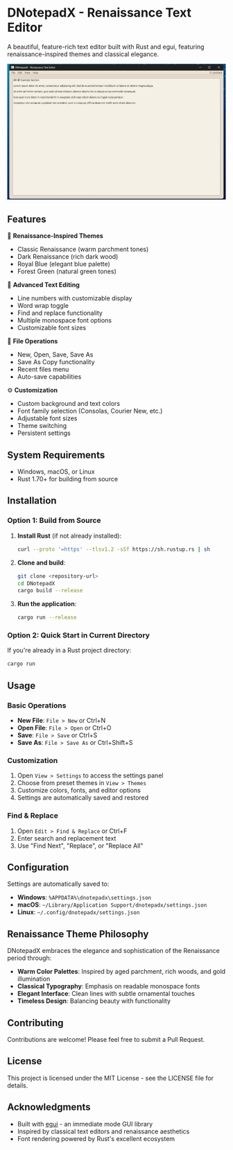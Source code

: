 # DNotepadX - Renaissance Text Editor

A beautiful, feature-rich text editor built with Rust and egui, featuring renaissance-inspired themes and classical elegance.

![Logo](dnotepadx.png) 

## Features

🎨 **Renaissance-Inspired Themes**
- Classic Renaissance (warm parchment tones)
- Dark Renaissance (rich dark wood)
- Royal Blue (elegant blue palette)
- Forest Green (natural green tones)

📝 **Advanced Text Editing**
- Line numbers with customizable display
- Word wrap toggle
- Find and replace functionality
- Multiple monospace font options
- Customizable font sizes

💾 **File Operations**
- New, Open, Save, Save As
- Save As Copy functionality
- Recent files menu
- Auto-save capabilities

⚙️ **Customization**
- Custom background and text colors
- Font family selection (Consolas, Courier New, etc.)
- Adjustable font sizes
- Theme switching
- Persistent settings

## System Requirements

- Windows, macOS, or Linux
- Rust 1.70+ for building from source

## Installation

### Option 1: Build from Source

1. **Install Rust** (if not already installed):
   ```bash
   curl --proto '=https' --tlsv1.2 -sSf https://sh.rustup.rs | sh
   ```

2. **Clone and build**:
   ```bash
   git clone <repository-url>
   cd DNotepadX
   cargo build --release
   ```

3. **Run the application**:
   ```bash
   cargo run --release
   ```

### Option 2: Quick Start in Current Directory

If you're already in a Rust project directory:

```bash
cargo run
```

## Usage

### Basic Operations
- **New File**: `File > New` or Ctrl+N
- **Open File**: `File > Open` or Ctrl+O
- **Save**: `File > Save` or Ctrl+S
- **Save As**: `File > Save As` or Ctrl+Shift+S

### Customization
1. Open `View > Settings` to access the settings panel
2. Choose from preset themes in `View > Themes`
3. Customize colors, fonts, and editor options
4. Settings are automatically saved and restored

### Find & Replace
1. Open `Edit > Find & Replace` or Ctrl+F
2. Enter search and replacement text
3. Use "Find Next", "Replace", or "Replace All"

## Configuration

Settings are automatically saved to:
- **Windows**: `%APPDATA%\dnotepadx\settings.json`
- **macOS**: `~/Library/Application Support/dnotepadx/settings.json`
- **Linux**: `~/.config/dnotepadx/settings.json`

## Renaissance Theme Philosophy

DNotepadX embraces the elegance and sophistication of the Renaissance period through:

- **Warm Color Palettes**: Inspired by aged parchment, rich woods, and gold illumination
- **Classical Typography**: Emphasis on readable monospace fonts
- **Elegant Interface**: Clean lines with subtle ornamental touches
- **Timeless Design**: Balancing beauty with functionality

## Contributing

Contributions are welcome! Please feel free to submit a Pull Request.

## License

This project is licensed under the MIT License - see the LICENSE file for details.

## Acknowledgments

- Built with [egui](https://github.com/emilk/egui) - an immediate mode GUI library
- Inspired by classical text editors and renaissance aesthetics
- Font rendering powered by Rust's excellent ecosystem

